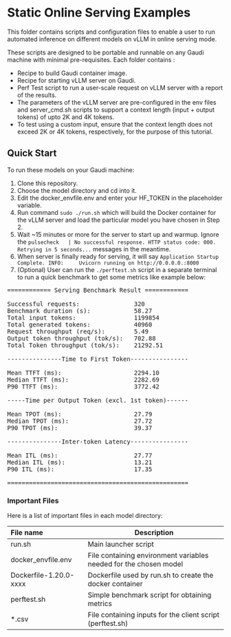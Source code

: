 # Static Online Serving Examples
This folder contains scripts and configuration files to enable a user to run automated inference on different models on vLLM in online serving mode.

These scripts are designed to be portable and runnable on any Gaudi machine with minimal pre-requisites. Each folder contains :
- Recipe to build Gaudi container image.
- Recipe for starting vLLM server on Gaudi.
- Perf Test script to run a user-scale request on vLLM server with a report of the results.
- The parameters of the vLLM server are pre-configured in the env files and server_cmd.sh scripts to support a context length (input + output tokens) of upto 2K and 4K tokens.
- To test using a custom input, ensure that the context length does not exceed 2K or 4K tokens, respectively, for the purpose of this tutorial.

## Quick Start
To run these models on your Gaudi machine:
1) Clone this repository.
2) Choose the model directory and cd into it.
3) Edit the docker_envfile.env and enter your HF_TOKEN in the placeholder variable.
4) Run command `sudo ./run.sh` which will build the Docker container for the vLLM server and load the particular model you have chosen in Step 2.
5) Wait ~15 minutes or more for the server to start up and warmup. Ignore the `pulsecheck   | No successful response. HTTP status code: 000. Retrying in 5 seconds...` messages in the meantime.
6) When server is finally ready for serving, it will say
`Application Startup Complete.
INFO:     Uvicorn running on http://0.0.0.0.:8000`
7) (Optional) User can run the `./perftest.sh` script in a separate terminal to run a quick benchmark to get some metrics like example below:
<pre>
============ Serving Benchmark Result ============

Successful requests:               320
Benchmark duration (s):            58.27
Total input tokens:                1199854
Total generated tokens:            40960
Request throughput (req/s):        5.49
Output token throughput (tok/s):   702.88
Total Token throughput (tok/s):    21292.51

---------------Time to First Token----------------

Mean TTFT (ms):                    2294.10
Median TTFT (ms):                  2282.69
P90 TTFT (ms):                     3772.42

-----Time per Output Token (excl. 1st token)------

Mean TPOT (ms):                    27.79
Median TPOT (ms):                  27.72
P90 TPOT (ms):                     39.37

---------------Inter-token Latency----------------

Mean ITL (ms):                     27.77
Median ITL (ms):                   13.21
P90 ITL (ms):                      17.35

==================================================
</pre>

### Important Files

Here is a list of important files in each model directory:

|File name| Description|
|:--------|------------|
|run.sh |Main launcher script|
|docker_envfile.env |File containing environment variables needed for the chosen model |
|Dockerfile-1.20.0-xxxx| Dockerfile used by run.sh to create the docker container |
|perftest.sh |Simple benchmark script for obtaining metrics
|*.csv |File containing inputs for the client script (perftest.sh)|
